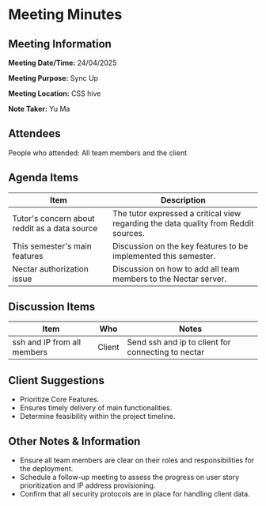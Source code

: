 # Meeting Minutes

## Meeting Information

**Meeting Date/Time:** 24/04/2025

**Meeting Purpose:** Sync Up  

**Meeting Location:** CSS hive

**Note Taker:** Yu Ma

## Attendees

People who attended: All team members and the client


## Agenda Items
| Item                                          | Description                                                  |
| --------------------------------------------- | ------------------------------------------------------------ |
| Tutor's concern about reddit as a data source | The tutor expressed a critical view regarding the data quality from Reddit sources. |
| This semester's main features                 | Discussion on the key features to be implemented this semester. |
| Nectar authorization issue                    | Discussion on how to add all team members to the Nectar server. |


## Discussion Items
| Item                        | Who    | Notes                                              |
| --------------------------- | ------ | -------------------------------------------------- |
| ssh and IP from all members | Client | Send ssh and ip to client for connecting to nectar |


## Client Suggestions
- Prioritize Core Features.
- Ensures timely delivery of main functionalities.
- Determine feasibility within the project timeline. 


## Other Notes & Information
- Ensure all team members are clear on their roles and responsibilities for the deployment.
- Schedule a follow-up meeting to assess the progress on user story prioritization and IP address provisioning.
- Confirm that all security protocols are in place for handling client data.

